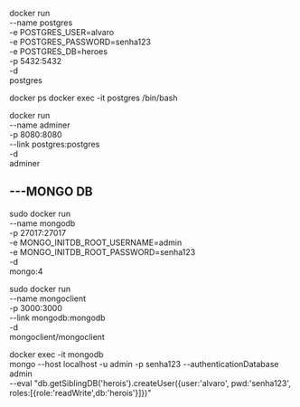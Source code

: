 docker run \
  --name postgres \
  -e POSTGRES_USER=alvaro \
  -e POSTGRES_PASSWORD=senha123 \
  -e POSTGRES_DB=heroes \
  -p 5432:5432 \
  -d \
  postgres

  docker ps
  docker exec -it postgres /bin/bash

docker run \
  --name adminer \
  -p 8080:8080 \
  --link postgres:postgres \
  -d \
  adminer

## ---MONGO DB
sudo docker run \
--name mongodb \
-p 27017:27017 \
-e MONGO_INITDB_ROOT_USERNAME=admin \
-e MONGO_INITDB_ROOT_PASSWORD=senha123 \
-d \
mongo:4

sudo docker run \
--name mongoclient \
-p 3000:3000 \
--link mongodb:mongodb \
-d \
mongoclient/mongoclient

docker exec -it mongodb \
  mongo --host localhost -u admin -p senha123 --authenticationDatabase admin \
  --eval "db.getSiblingDB('herois').createUser({user:'alvaro', pwd:'senha123', roles:[{role:'readWrite',db:'herois'}]})"